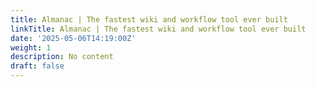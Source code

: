 ```yaml
---
title: Almanac | The fastest wiki and workflow tool ever built
linkTitle: Almanac | The fastest wiki and workflow tool ever built
date: '2025-05-06T14:19:00Z'
weight: 1
description: No content
draft: false
---
```



